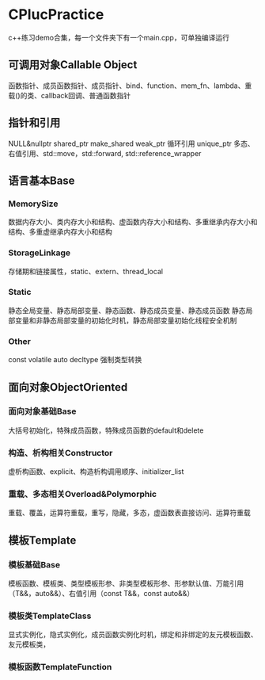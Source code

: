 # CPlucPractice
c++练习demo合集，每一个文件夹下有一个main.cpp，可单独编译运行

## 可调用对象Callable Object
函数指针、成员函数指针、成员指针、bind、function、mem_fn、lambda、重载()的类、callback回调、普通函数指针

## 指针和引用
NULL&nullptr  shared_ptr  make_shared  weak_ptr  循环引用  unique_ptr
多态、右值引用、std::move，std::forward, std::reference_wrapper

## 语言基本Base
### MemorySize
数据内存大小、类内存大小和结构、虚函数内存大小和结构、多重继承内存大小和结构、多重虚继承内存大小和结构

### StorageLinkage
存储期和链接属性，static、extern、thread_local

### Static
静态全局变量、静态局部变量、静态函数、静态成员变量、静态成员函数
静态局部变量和非静态局部变量的初始化时机，静态局部变量初始化线程安全机制

### Other
const  volatile  auto  decltype  强制类型转换

## 面向对象ObjectOriented
### 面向对象基础Base
大括号初始化，特殊成员函数，特殊成员函数的default和delete

### 构造、析构相关Constructor
虚析构函数、explicit、构造析构调用顺序、initializer_list

### 重载、多态相关Overload&Polymorphic
重载、覆盖，运算符重载，重写，隐藏，多态，虚函数表直接访问、运算符重载

## 模板Template
### 模板基础Base
模板函数、模板类、类型模板形参、非类型模板形参、形参默认值、万能引用（T&&，auto&&）、右值引用（const T&&，const auto&&）

### 模板类TemplateClass
显式实例化，隐式实例化，成员函数实例化时机，绑定和非绑定的友元模板函数、友元模板类，

### 模板函数TemplateFunction
